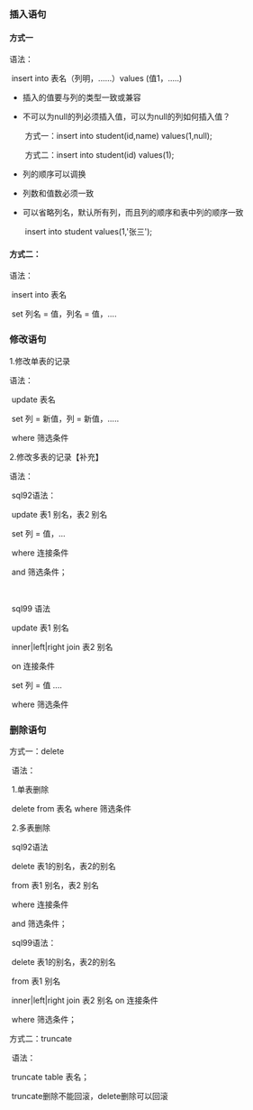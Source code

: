 ### 插入语句

#### 方式一

语法：

​		insert into 表名（列明，......）values (值1，.....)

- 插入的值要与列的类型一致或兼容

- 不可以为null的列必须插入值，可以为null的列如何插入值？

  ​	方式一：insert into student(id,name) values(1,null);

  ​	方式二：insert into student(id) values(1);

- 列的顺序可以调换

- 列数和值数必须一致

- 可以省略列名，默认所有列，而且列的顺序和表中列的顺序一致

  ​	insert into student values(1,'张三');



#### 方式二：

语法：

​		insert into 表名

​		set 列名 = 值，列名 = 值，....





### 修改语句

1.修改单表的记录

语法：

​		update 表名

​		set 列 = 新值，列 = 新值，.....

​		where 筛选条件



2.修改多表的记录【补充】

语法：

​		sql92语法：

​			update 表1 别名，表2 别名

​			set  列 = 值，...

​			where 连接条件

​			and 筛选条件；

​		

​		sql99 语法

​			update 表1 别名

​			inner|left|right	join 表2 别名

​			on	连接条件

​			set	列 = 值 ....

​			where 筛选条件





### 删除语句

方式一：delete

​	语法：

​		1.单表删除

​			delete from 表名 where 筛选条件

​		2.多表删除

​			sql92语法

​			delete 表1的别名，表2的别名

​			from 表1 别名，表2 别名

​			where 连接条件

​			and 筛选条件；



​		sql99语法：

​			delete 表1的别名，表2的别名

​			from 表1 别名

​			inner|left|right join 表2 别名 on 连接条件

​			where 筛选条件；



方式二：truncate

​	语法：

​		truncate table 表名；



​		truncate删除不能回滚，delete删除可以回滚



























